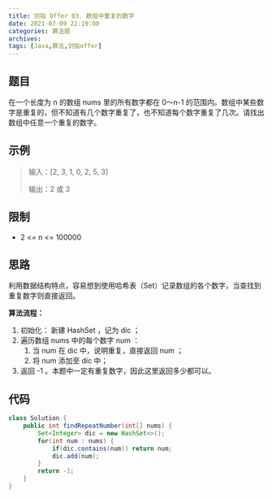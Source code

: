 ```yaml
---
title: 剑指 Offer 03. 数组中重复的数字
date: 2021-07-09 22:19:00
categories: 算法题
archives:
tags: [Java,算法,剑指offer]
---
```


## 题目

在一个长度为 n 的数组 nums 里的所有数字都在 0～n-1 的范围内。数组中某些数字是重复的，但不知道有几个数字重复了，也不知道每个数字重复了几次。请找出数组中任意一个重复的数字。

## 示例

> 输入：[2, 3, 1, 0, 2, 5, 3]
>
> 输出：2 或 3 
>

<!--more-->

## 限制

- 2 <= n <= 100000

## 思路 

利用数据结构特点，容易想到使用哈希表（Set）记录数组的各个数字，当查找到重复数字则直接返回。

**算法流程：**

1. 初始化： 新建 HashSet ，记为 dic ；
2. 遍历数组 nums 中的每个数字 num ：
   1. 当 num 在 dic 中，说明重复，直接返回 num ；
   2. 将 num 添加至 dic 中；
3. 返回 -1 。本题中一定有重复数字，因此这里返回多少都可以。

## 代码

```java
class Solution {
    public int findRepeatNumber(int[] nums) {
        Set<Integer> dic = new HashSet<>();
        for(int num : nums) {
            if(dic.contains(num)) return num;
            dic.add(num);
        }
        return -1;
    }
}
```




